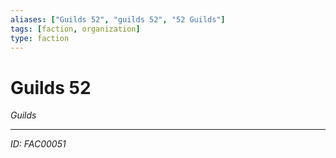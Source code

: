```yaml
---
aliases: ["Guilds 52", "guilds 52", "52 Guilds"]
tags: [faction, organization]
type: faction
---
```


# Guilds 52

*Guilds*

---
*ID: FAC00051*